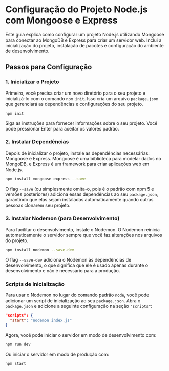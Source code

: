 


# Configuração do Projeto Node.js com Mongoose e Express

Este guia explica como configurar um projeto Node.js utilizando Mongoose para conectar ao MongoDB e Express para criar um servidor web. Inclui a inicialização do projeto, instalação de pacotes e configuração do ambiente de desenvolvimento.

## Passos para Configuração

### 1. Inicializar o Projeto

Primeiro, você precisa criar um novo diretório para o seu projeto e inicializá-lo com o comando `npm init`. Isso cria um arquivo `package.json` que gerenciará as dependências e configurações do seu projeto.

```bash
npm init
```

Siga as instruções para fornecer informações sobre o seu projeto. Você pode pressionar Enter para aceitar os valores padrão.

### 2. Instalar Dependências

Depois de inicializar o projeto, instale as dependências necessárias: Mongoose e Express. Mongoose é uma biblioteca para modelar dados no MongoDB, e Express é um framework para criar aplicações web em Node.js.

```bash
npm install mongoose express --save
```

O flag `--save` (ou simplesmente omita-o, pois é o padrão com npm 5 e versões posteriores) adiciona essas dependências ao seu `package.json`, garantindo que elas sejam instaladas automaticamente quando outras pessoas clonarem seu projeto.

### 3. Instalar Nodemon (para Desenvolvimento)

Para facilitar o desenvolvimento, instale o Nodemon. O Nodemon reinicia automaticamente o servidor sempre que você faz alterações nos arquivos do projeto.

```bash
npm install nodemon --save-dev
```

O flag `--save-dev` adiciona o Nodemon às dependências de desenvolvimento, o que significa que ele é usado apenas durante o desenvolvimento e não é necessário para a produção.

### Scripts de Inicialização

Para usar o Nodemon no lugar do comando padrão `node`, você pode adicionar um script de inicialização ao seu `package.json`. Abra o `package.json` e adicione a seguinte configuração na seção `"scripts"`:

```json
"scripts": {
  "start": "nodemon index.js"
}
```

Agora, você pode iniciar o servidor em modo de desenvolvimento com:

```bash
npm run dev
```

Ou iniciar o servidor em modo de produção com:

```bash
npm start
```



